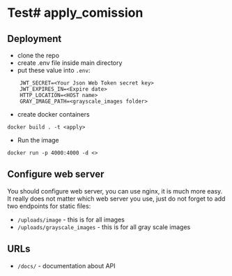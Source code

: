 # Test# apply_comission



## Deployment
+ clone the repo
+ create .env file inside main directory
+ put these value into `.env`: 
```
    JWT_SECRET=<Your Json Web Token secret key>
    JWT_EXPIRES_IN=<Expire date>
    HTTP_LOCATION=<HOST name>
    GRAY_IMAGE_PATH=<grayscale_images folder>
```

+ create docker containers
```
docker build . -t <apply>
```
+ Run the image
```
docker run -p 4000:4000 -d <>
```


## Configure web server
You should configure web server, you can use nginx,  it is much more easy. It really does not matter which web 
server you use, just do not forget to add two endpoints for static files:

+ `/uploads/image` - this is for all images
+ `/uploads/grayscale_images` - this is for all gray scale images


## URLs
+ `/docs/` - documentation about API
